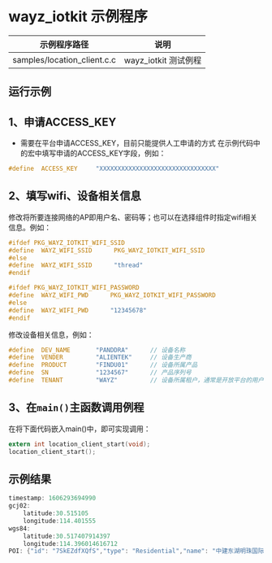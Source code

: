 # wayz_iotkit 示例程序 #

| 示例程序路径                   | 说明 |
| ----                          | ---- |
| samples/location_client.c.c   | wayz_iotkit 测试例程 |

## 运行示例 ##

## 1、申请ACCESS_KEY

- 需要在平台申请ACCESS_KEY，目前只能提供人工申请的方式
在示例代码中的宏中填写申请的ACCESS_KEY字段，例如：
```c
#define  ACCESS_KEY     "XXXXXXXXXXXXXXXXXXXXXXXXXXXXXXXX"
```
## 2、填写wifi、设备相关信息
修改将所要连接网络的AP即用户名、密码等；也可以在选择组件时指定wifi相关信息。例如：
```c
#ifdef PKG_WAYZ_IOTKIT_WIFI_SSID
#define  WAYZ_WIFI_SSID      PKG_WAYZ_IOTKIT_WIFI_SSID
#else
#define  WAYZ_WIFI_SSID      "thread"
#endif

#ifdef PKG_WAYZ_IOTKIT_WIFI_PASSWORD
#define  WAYZ_WIFI_PWD      PKG_WAYZ_IOTKIT_WIFI_PASSWORD
#else
#define  WAYZ_WIFI_PWD      "12345678"
#endif
```
修改设备相关信息，例如：
```c
#define  DEV_NAME       "PANDDRA"      // 设备名称
#define  VENDER         "ALIENTEK"	   // 设备生产商
#define  PRODUCT        "FINDU01"	   // 设备所属产品
#define  SN             "1234567"	   // 产品序列号
#define  TENANT         "WAYZ"		   // 设备所属租户，通常是开放平台的用户 ID
```

## 3、在`main()`主函数调用例程
在将下面代码嵌入main()中，即可实现调用：
```c
extern int location_client_start(void);
location_client_start();
```


## 示例结果 ##
```c
timestamp: 1606293694990 
gcj02:
	latitude:30.515105
	longitude:114.401555
wgs84:
	latitude:30.517407914397
	longitude:114.396014616712
POI: {"id": "7SkEZdfXQfS","type": "Residential","name": "中建东湖明珠国际公馆","categories":[{"id": 10200,"name": "住宅"}]}
```
